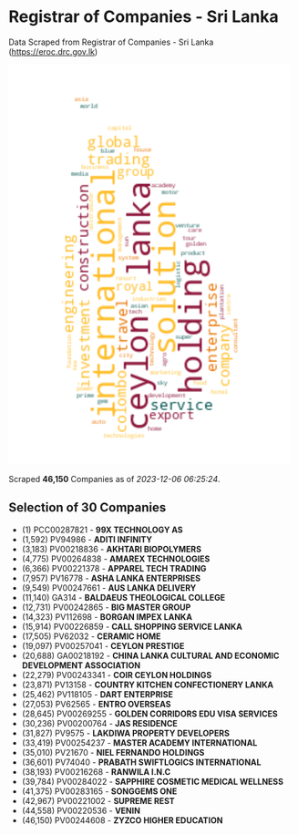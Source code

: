 # Registrar of Companies - Sri Lanka

Data Scraped from Registrar of Companies - Sri Lanka (https://eroc.drc.gov.lk)

![word-cloud](data/word_cloud.png)

Scraped **46,150** Companies as of *2023-12-06 06:25:24*.


## Selection of 30 Companies

* (1) PCC00287821 - **99X TECHNOLOGY AS**
* (1,592) PV94986 - **ADITI INFINITY**
* (3,183) PV00218836 - **AKHTARI BIOPOLYMERS**
* (4,775) PV00264838 - **AMAREX TECHNOLOGIES**
* (6,366) PV00221378 - **APPAREL TECH TRADING**
* (7,957) PV16778 - **ASHA LANKA ENTERPRISES**
* (9,549) PV00247661 - **AUS LANKA DELIVERY**
* (11,140) GA314 - **BALDAEUS THEOLOGICAL COLLEGE**
* (12,731) PV00242865 - **BIG MASTER GROUP**
* (14,323) PV112698 - **BORGAN IMPEX LANKA**
* (15,914) PV00226859 - **CALL SHOPPING SERVICE LANKA**
* (17,505) PV62032 - **CERAMIC HOME**
* (19,097) PV00257041 - **CEYLON PRESTIGE**
* (20,688) GA00218192 - **CHINA LANKA CULTURAL AND ECONOMIC DEVELOPMENT ASSOCIATION**
* (22,279) PV00243341 - **COIR CEYLON HOLDINGS**
* (23,871) PV13158 - **COUNTRY KITCHEN CONFECTIONERY LANKA**
* (25,462) PV118105 - **DART ENTERPRISE**
* (27,053) PV62565 - **ENTRO OVERSEAS**
* (28,645) PV00269255 - **GOLDEN CORRIDORS EDU VISA SERVICES**
* (30,236) PV00200764 - **JAS RESIDENCE**
* (31,827) PV9575 - **LAKDIWA PROPERTY DEVELOPERS**
* (33,419) PV00254237 - **MASTER ACADEMY INTERNATIONAL**
* (35,010) PV21670 - **NIEL FERNANDO HOLDINGS**
* (36,601) PV74040 - **PRABATH SWIFTLOGICS INTERNATIONAL**
* (38,193) PV00216268 - **RANWILA I.N.C**
* (39,784) PV00284022 - **SAPPHIRE COSMETIC MEDICAL WELLNESS**
* (41,375) PV00283165 - **SONGGEMS ONE**
* (42,967) PV00221002 - **SUPREME REST**
* (44,558) PV00220536 - **VENIN**
* (46,150) PV00244608 - **ZYZCO HIGHER EDUCATION**